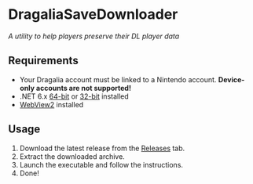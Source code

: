 # DragaliaSaveDownloader
*A utility to help players preserve their DL player data*

## Requirements

- Your Dragalia account must be linked to a Nintendo account. **Device-only accounts are not supported!** 
- .NET 6.x [64-bit](https://dotnet.microsoft.com/en-us/download/dotnet/thank-you/runtime-desktop-6.0.10-windows-x64-installer) or [32-bit](https://dotnet.microsoft.com/en-us/download/dotnet/thank-you/runtime-desktop-6.0.10-windows-x86-installer) installed
- [WebView2](https://go.microsoft.com/fwlink/p/?LinkId=2124703) installed

## Usage

1. Download the latest release from the [Releases](https://github.com/LukeFZ/DragaliaSaveDownloader/releases) tab.
2. Extract the downloaded archive.
3. Launch the executable and follow the instructions.
4. Done!
